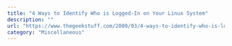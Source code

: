 ```yaml
---
title: "4 Ways to Identify Who is Logged-In on Your Linux System"
description: ""
url: "https://www.thegeekstuff.com/2009/03/4-ways-to-identify-who-is-logged-in-on-your-linux-system/"
category: "Miscellaneous"
---
```

